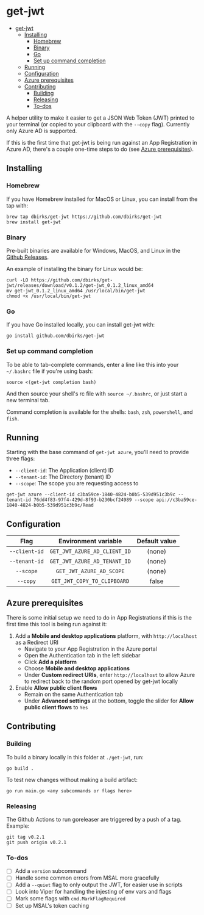 # get-jwt

- [get-jwt](#get-jwt)
  - [Installing](#installing)
    - [Homebrew](#homebrew)
    - [Binary](#binary)
    - [Go](#go)
    - [Set up command completion](#set-up-command-completion)
  - [Running](#running)
  - [Configuration](#configuration)
  - [Azure prerequisites](#azure-prerequisites)
  - [Contributing](#contributing)
    - [Building](#building)
    - [Releasing](#releasing)
    - [To-dos](#to-dos)

A helper utility to make it easier to get a JSON Web Token (JWT) printed to your terminal (or copied to your clipboard with the `--copy` flag). Currently only Azure AD is supported.

If this is the first time that get-jwt is being run against an App Registration in Azure AD, there's a couple one-time steps to do (see [Azure prerequisites](#azure-prerequisites)).

## Installing

### Homebrew

If you have Homebrew installed for MacOS or Linux, you can install from the tap with:

```
brew tap dbirks/get-jwt https://github.com/dbirks/get-jwt
brew install get-jwt
```

### Binary

Pre-built binaries are available for Windows, MacOS, and Linux in the [Github Releases](https://github.com/dbirks/get-jwt/releases).

An example of installing the binary for Linux would be:

```
curl -LO https://github.com/dbirks/get-jwt/releases/download/v0.1.2/get-jwt_0.1.2_linux_amd64
mv get-jwt_0.1.2_linux_amd64 /usr/local/bin/get-jwt
chmod +x /usr/local/bin/get-jwt
```

### Go

If you have Go installed locally, you can install get-jwt with:

```
go install github.com/dbirks/get-jwt
```

### Set up command completion

To be able to tab-complete commands, enter a line like this into your `~/.bashrc` file if you're using bash:

```
source <(get-jwt completion bash)
```

And then source your shell's rc file with `source ~/.bashrc`, or just start a new terminal tab.

Command completion is available for the shells: `bash`, `zsh`, `powershell`, and `fish`.

## Running

Starting with the base command of `get-jwt azure`, you'll need to provide three flags:
  - `--client-id`: The Application (client) ID
  - `--tenant-id`: The Directory (tenant) ID
  - `--scope`: The scope you are requesting access to

```
get-jwt azure --client-id c3ba59ce-1840-4824-b0b5-539d951c3b9c --tenant-id 76dd4f83-97f4-429d-8f93-b230bcf24989 --scope api://c3ba59ce-1840-4824-b0b5-539d951c3b9c/Read
```

## Configuration

|     Flag      |     Environment variable     | Default value |
| :-----------: | :--------------------------: | :-----------: |
| `--client-id` | `GET_JWT_AZURE_AD_CLIENT_ID` |    (none)     |
| `--tenant-id` | `GET_JWT_AZURE_AD_TENANT_ID` |    (none)     |
|   `--scope`   |   `GET_JWT_AZURE_AD_SCOPE`   |    (none)     |
|   `--copy`    | `GET_JWT_COPY_TO_CLIPBOARD`  |     false     |

## Azure prerequisites

There is some initial setup we need to do in App Registrations if this is the first time this tool is being run against it:

1. Add a **Mobile and desktop applications** platform, with `http://localhost` as a Redirect URI
    - Navigate to your App Registration in the Azure portal
    - Open the Authentication tab in the left sidebar
    - Click **Add a platform**
    - Choose **Mobile and desktop applications**
    - Under **Custom redirect URIs**, enter `http://localhost` to allow Azure to redirect back to the random port opened by get-jwt locally
2. Enable **Allow public client flows**
    - Remain on the same Authentication tab
    - Under **Advanced settings** at the bottom, toggle the slider for **Allow public client flows** to `Yes`

## Contributing

### Building

To build a binary locally in this folder at `./get-jwt`, run:

```
go build .
```

To test new changes without making a build artifact:

```
go run main.go <any subcommands or flags here>
```

### Releasing

The Github Actions to run goreleaser are triggered by a push of a tag. Example:

```
git tag v0.2.1
git push origin v0.2.1
```

### To-dos

- [ ] Add a `version` subcommand
- [ ] Handle some common errors from MSAL more gracefully
- [ ] Add a `--quiet` flag to only output the JWT, for easier use in scripts
- [ ] Look into Viper for handling the injesting of env vars and flags
- [ ] Mark some flags with `cmd.MarkFlagRequired`
- [ ] Set up MSAL's token caching
